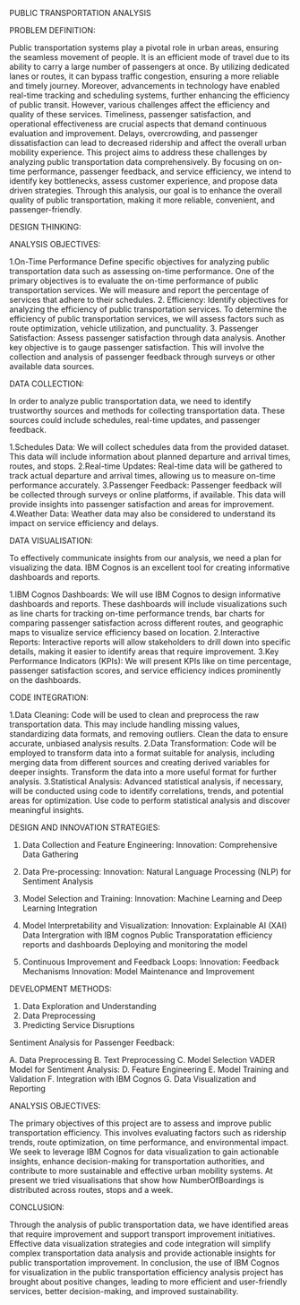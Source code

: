 PUBLIC TRANSPORTATION ANALYSIS

PROBLEM DEFINITION:

Public transportation systems play a pivotal role in urban areas, ensuring the seamless movement of people. It is an efficient mode of travel due to its ability to carry a large number of passengers at once. By utilizing dedicated lanes or routes, it can bypass traffic congestion, ensuring a more reliable and timely journey. Moreover, advancements in technology have enabled real-time tracking and scheduling systems, further enhancing the efficiency of public transit. However, various challenges affect the efficiency and quality of these services. Timeliness, passenger satisfaction, and operational effectiveness are crucial aspects that demand continuous evaluation and improvement. Delays, overcrowding, and passenger dissatisfaction can lead to decreased ridership and affect the overall urban mobility experience. This project aims to address these challenges by analyzing public transportation data comprehensively. By focusing on on-time performance, passenger feedback, and service efficiency, we intend to identify key bottlenecks, assess customer experience, and propose data driven strategies. Through this analysis, our goal is to enhance the overall quality of public transportation, making it more reliable, convenient, and passenger-friendly.

DESIGN THINKING: 

ANALYSIS OBJECTIVES: 

1.On-Time Performance Define specific objectives for analyzing public transportation data such as assessing on-time performance. One of the primary objectives is to evaluate the on-time performance of public transportation services. We will measure and report the percentage of services that adhere to their schedules. 
2. Efficiency: Identify objectives for analyzing the efficiency of public transportation services. To determine the efficiency of public transportation services, we will assess factors such as route optimization, vehicle utilization, and punctuality. 
3. Passenger Satisfaction: Assess passenger satisfaction through data analysis. Another key objective is to gauge passenger satisfaction. This will involve the collection and analysis of passenger feedback through surveys or other available data sources.

DATA COLLECTION: 

In order to analyze public transportation data, we need to identify trustworthy sources and methods for collecting transportation data. These sources could include schedules, real-time updates, and passenger feedback. 

1.Schedules Data: We will collect schedules data from the provided dataset. This data will include information about planned departure and arrival times, routes, and stops. 
2.Real-time Updates: Real-time data will be gathered to track actual departure and arrival times, allowing us to measure on-time performance accurately. 
3.Passenger Feedback: Passenger feedback will be collected through surveys or online platforms, if available. This data will provide insights into passenger satisfaction and areas for improvement. 
4.Weather Data: Weather data may also be considered to understand its impact on service efficiency and delays.

DATA VISUALISATION: 

To effectively communicate insights from our analysis, we need a plan for visualizing the data. IBM Cognos is an excellent tool for creating informative dashboards and reports. 

1.IBM Cognos Dashboards: We will use IBM Cognos to design informative dashboards and reports. These dashboards will include visualizations such as line charts for tracking on-time performance trends, bar charts for comparing passenger satisfaction across different routes, and geographic maps to visualize service efficiency based on location. 
2.Interactive Reports: Interactive reports will allow stakeholders to drill down into specific details, making it easier to identify areas that require improvement. 
3.Key Performance Indicators (KPIs): We will present KPIs like on time percentage, passenger satisfaction scores, and service efficiency indices prominently on the dashboards.

CODE INTEGRATION: 

1.Data Cleaning: Code will be used to clean and preprocess the raw transportation data. This may include handling missing values, standardizing data formats, and removing outliers. Clean the data to ensure accurate, unbiased analysis results.
 2.Data Transformation: Code will be employed to transform data into a format suitable for analysis, including merging data from different sources and creating derived variables for deeper insights. Transform the data into a more useful format for further analysis. 
3.Statistical Analysis: Advanced statistical analysis, if necessary, will be conducted using code to identify correlations, trends, and potential areas for optimization. Use code to perform statistical analysis and discover meaningful insights.

DESIGN AND INNOVATION STRATEGIES:

1.	Data Collection and Feature Engineering:
              Innovation: Comprehensive Data Gathering
2.	Data Pre-processing:
              Innovation: Natural Language Processing (NLP) for Sentiment Analysis
3.	Model Selection and Training: 
               Innovation: Machine Learning and Deep Learning Integration
4.	Model Interpretability and Visualization:
               Innovation: Explainable AI (XAI)
               Data Intergration with IBM cognos
               Public Transporatation efficiency reports and dashboards
               Deploying and monitoring the model

5.	Continuous Improvement and Feedback Loops:
              Innovation: Feedback Mechanisms
              Innovation: Model Maintenance and Improvement

DEVELOPMENT METHODS:

1. Data Exploration and Understanding
2.  Data Preprocessing
3. Predicting Service Disruptions

Sentiment Analysis for Passenger Feedback:

A.	Data Preprocessing
B.	Text Preprocessing
C.	 Model Selection VADER Model for Sentiment Analysis:
D.	 Feature Engineering
E.	Model Training and Validation
F.	Integration with IBM Cognos
G.	Data Visualization and Reporting

ANALYSIS OBJECTIVES:

The primary objectives of this project are to assess and improve public transportation efficiency. This involves evaluating factors such as ridership trends, route optimization, on time performance, and environmental impact. We seek to leverage IBM Cognos for data visualization to gain actionable insights, enhance decision-making for transportation authorities, and contribute to more sustainable and effective urban mobility systems. At present we tried visualisations that show how NumberOfBoardings is distributed across routes, stops and a week.

CONCLUSION:

Through the analysis of public transportation data, we have identified areas that require improvement and support transport improvement initiatives. Effective data visualization strategies and code integration will simplify complex transportation data analysis and provide actionable insights for public transportation improvement. In conclusion, the use of IBM Cognos for visualization in the public transportation efficiency analysis project has brought about positive changes, leading to more efficient and user-friendly services, better decision-making, and improved sustainability.
